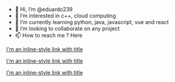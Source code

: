- 👋 Hi, I’m @eduardo239
- 👀 I’m interested in c++, cloud computing
- 🌱 I’m currently learning python, java, javascript, vue  and react
- 💞️ I’m looking to collaborate on any project
- 📫 How to reach me ? Here


[I'm an inline-style link with title](https://eduardo239.github.io/card-game/ "Google's Homepage")

[I'm an inline-style link with title](https://www.google.com "Google's Homepage")

[I'm an inline-style link with title](https://www.google.com "Google's Homepage")

<!---
eduardo239/eduardo239 is a ✨ special ✨ repository because its `README.md` (this file) appears on your GitHub profile.
You can click the Preview link to take a look at your changes.
--->
